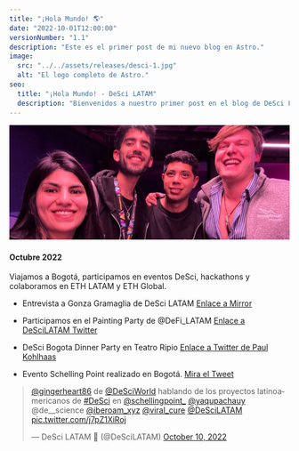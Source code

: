 ```yaml
---
title: "¡Hola Mundo! 🌎"
date: "2022-10-01T12:00:00" 
versionNumber: "1.1"
description: "Este es el primer post de mi nuevo blog en Astro."
image:
  src: "../../assets/releases/desci-1.jpg"
  alt: "El logo completo de Astro."
seo:
  title: "¡Hola Mundo! - DeSci LATAM"
  description: "Bienvenidos a nuestro primer post en el blog de DeSci LATAM, donde compartiremos las últimas novedades y logros de nuestra comunidad."
---
```




![Primera versión de la marca](../../assets/releases/desci-3.jpg)

#### Octubre 2022

  Viajamos a Bogotá, participamos en eventos DeSci, hackathons y colaboramos en ETH LATAM y ETH Global.
- Entrevista a Gonza Gramaglia de DeSci LATAM <a href="https://mirror.xyz/0x4220AD4D0A88892417D7726211D2ba9AA8c4640C/BRwcqBv1HAYSOm5W8_tzirh7Kg_B0C_6MBUxzv5_d4I" target="_blank">Enlace a Mirror</a>

- Participamos en el Painting Party de @DeFi_LATAM <a href="https://x.com/DeSciLATAM/status/1600181410710421505" target="_blank">Enlace a DeSciLATAM Twitter</a>

- DeSci Bogota Dinner Party en Teatro Ripio <a href="https://x.com/paulkhls/status/1580178827069702144" target="_blank">Enlace a Twitter de Paul Kohlhaas</a>
  
- Evento Schelling Point realizado en Bogotá. <a href="https://twitter.com/DeSciLATAM/status/1579567192194285568" target="_blank">Mira el Tweet</a>

<blockquote class="twitter-tweet" data-theme="dark"><p lang="es" dir="ltr"><a href="https://twitter.com/gingerheart86?ref_src=twsrc%5Etfw">@gingerheart86</a> de <a href="https://twitter.com/DeSciWorld?ref_src=twsrc%5Etfw">@DeSciWorld</a> hablando de los proyectos latinoamericanos de <a href="https://twitter.com/hashtag/DeSci?src=hash&amp;ref_src=twsrc%5Etfw">#DeSci</a> en <a href="https://twitter.com/schellingpoint_?ref_src=twsrc%5Etfw">@schellingpoint_</a> <a href="https://twitter.com/yaqupachauy?ref_src=twsrc%5Etfw">@yaqupachauy</a> @de__science <a href="https://twitter.com/iberoam_xyz?ref_src=twsrc%5Etfw">@iberoam_xyz</a> <a href="https://twitter.com/viral_cure?ref_src=twsrc%5Etfw">@viral_cure</a> <a href="https://twitter.com/DeSciLATAM?ref_src=twsrc%5Etfw">@DeSciLATAM</a> <a href="https://t.co/j7pZ1XiRoj">pic.twitter.com/j7pZ1XiRoj</a></p>&mdash; DeSci LATAM 🦋 (@DeSciLATAM) <a href="https://twitter.com/DeSciLATAM/status/1579567192194285568?ref_src=twsrc%5Etfw">October 10, 2022</a></blockquote> <script async src="https://platform.twitter.com/widgets.js" charset="utf-8"></script>